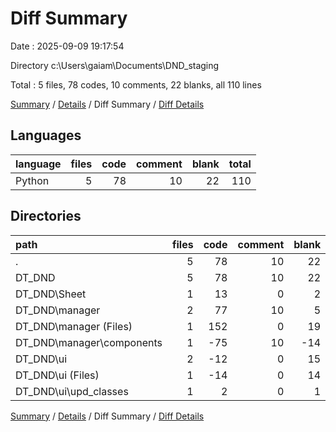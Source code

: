 # Diff Summary

Date : 2025-09-09 19:17:54

Directory c:\\Users\\gaiam\\Documents\\DND_staging

Total : 5 files,  78 codes, 10 comments, 22 blanks, all 110 lines

[Summary](results.md) / [Details](details.md) / Diff Summary / [Diff Details](diff-details.md)

## Languages
| language | files | code | comment | blank | total |
| :--- | ---: | ---: | ---: | ---: | ---: |
| Python | 5 | 78 | 10 | 22 | 110 |

## Directories
| path | files | code | comment | blank | total |
| :--- | ---: | ---: | ---: | ---: | ---: |
| . | 5 | 78 | 10 | 22 | 110 |
| DT_DND | 5 | 78 | 10 | 22 | 110 |
| DT_DND\\Sheet | 1 | 13 | 0 | 2 | 15 |
| DT_DND\\manager | 2 | 77 | 10 | 5 | 92 |
| DT_DND\\manager (Files) | 1 | 152 | 0 | 19 | 171 |
| DT_DND\\manager\\components | 1 | -75 | 10 | -14 | -79 |
| DT_DND\\ui | 2 | -12 | 0 | 15 | 3 |
| DT_DND\\ui (Files) | 1 | -14 | 0 | 14 | 0 |
| DT_DND\\ui\\upd_classes | 1 | 2 | 0 | 1 | 3 |

[Summary](results.md) / [Details](details.md) / Diff Summary / [Diff Details](diff-details.md)